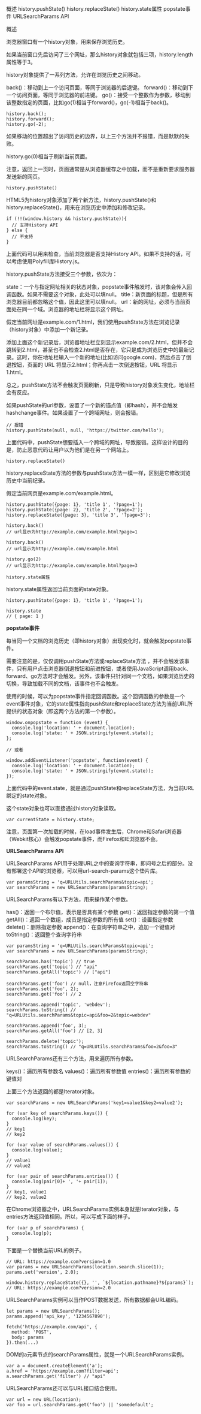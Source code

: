 概述
history.pushState()
history.replaceState()
history.state属性
popstate事件
URLSearchParams API

概述

浏览器窗口有一个history对象，用来保存浏览历史。

如果当前窗口先后访问了三个网址，那么history对象就包括三项，history.length属性等于3。

history对象提供了一系列方法，允许在浏览历史之间移动。

back()：移动到上一个访问页面，等同于浏览器的后退键。
forward()：移动到下一个访问页面，等同于浏览器的前进键。
go()：接受一个整数作为参数，移动到该整数指定的页面，比如go(1)相当于forward()，go(-1)相当于back()。

```
history.back();
history.forward();
history.go(-2);
```

如果移动的位置超出了访问历史的边界，以上三个方法并不报错，而是默默的失败。

history.go(0)相当于刷新当前页面。

注意，返回上一页时，页面通常是从浏览器缓存之中加载，而不是重新要求服务器发送新的网页。

`history.pushState()`

HTML5为history对象添加了两个新方法，history.pushState()和history.replaceState()，用来在浏览历史中添加和修改记录。

```
if (!!(window.history && history.pushState)){
  // 支持History API
} else {
  // 不支持
}
```

上面代码可以用来检查，当前浏览器是否支持History API。如果不支持的话，可以考虑使用Polyfill库History.js。

history.pushState方法接受三个参数，依次为：

state：一个与指定网址相关的状态对象，popstate事件触发时，该对象会传入回调函数。如果不需要这个对象，此处可以填null。
title：新页面的标题，但是所有浏览器目前都忽略这个值，因此这里可以填null。
url：新的网址，必须与当前页面处在同一个域。浏览器的地址栏将显示这个网址。

假定当前网址是example.com/1.html，我们使用pushState方法在浏览记录（history对象）中添加一个新记录。

添加上面这个新记录后，浏览器地址栏立刻显示example.com/2.html，但并不会跳转到2.html，甚至也不会检查2.html是否存在，它只是成为浏览历史中的最新记录。这时，你在地址栏输入一个新的地址(比如访问google.com)，然后点击了倒退按钮，页面的 URL 将显示2.html；你再点击一次倒退按钮，URL 将显示1.html。

总之，pushState方法不会触发页面刷新，只是导致history对象发生变化，地址栏会有反应。

如果pushState的url参数，设置了一个新的锚点值（即hash），并不会触发hashchange事件。如果设置了一个跨域网址，则会报错。

```
// 报错
history.pushState(null, null, 'https://twitter.com/hello');
```

上面代码中，pushState想要插入一个跨域的网址，导致报错。这样设计的目的是，防止恶意代码让用户以为他们是在另一个网站上。

`history.replaceState()`

history.replaceState方法的参数与pushState方法一模一样，区别是它修改浏览历史中当前纪录。

假定当前网页是example.com/example.html。

```
history.pushState({page: 1}, 'title 1', '?page=1');
history.pushState({page: 2}, 'title 2', '?page=2');
history.replaceState({page: 3}, 'title 3', '?page=3');

history.back()
// url显示为http://example.com/example.html?page=1

history.back()
// url显示为http://example.com/example.html

history.go(2)
// url显示为http://example.com/example.html?page=3
```

`history.state属性`

history.state属性返回当前页面的state对象。

```
history.pushState({page: 1}, 'title 1', '?page=1');

history.state
// { page: 1 }
```

**popstate事件**

每当同一个文档的浏览历史（即history对象）出现变化时，就会触发popstate事件。

需要注意的是，仅仅调用pushState方法或replaceState方法 ，并不会触发该事件，只有用户点击浏览器倒退按钮和前进按钮，或者使用JavaScript调用back、forward、go方法时才会触发。另外，该事件只针对同一个文档，如果浏览历史的切换，导致加载不同的文档，该事件也不会触发。

使用的时候，可以为popstate事件指定回调函数。这个回调函数的参数是一个event事件对象，它的state属性指向pushState和replaceState方法为当前URL所提供的状态对象（即这两个方法的第一个参数）。

```
window.onpopstate = function (event) {
  console.log('location: ' + document.location);
  console.log('state: ' + JSON.stringify(event.state));
};

// 或者

window.addEventListener('popstate', function(event) {
  console.log('location: ' + document.location);
  console.log('state: ' + JSON.stringify(event.state));
});
```

上面代码中的event.state，就是通过pushState和replaceState方法，为当前URL绑定的state对象。

这个state对象也可以直接通过history对象读取。

```
var currentState = history.state;
```

注意，页面第一次加载的时候，在load事件发生后，Chrome和Safari浏览器（Webkit核心）会触发popstate事件，而Firefox和IE浏览器不会。

**URLSearchParams API**

URLSearchParams API用于处理URL之中的查询字符串，即问号之后的部分。没有部署这个API的浏览器，可以用url-search-params这个垫片库。

```
var paramsString = 'q=URLUtils.searchParams&topic=api';
var searchParams = new URLSearchParams(paramsString);
```

URLSearchParams有以下方法，用来操作某个参数。

has()：返回一个布尔值，表示是否具有某个参数
get()：返回指定参数的第一个值
getAll()：返回一个数组，成员是指定参数的所有值
set()：设置指定参数
delete()：删除指定参数
append()：在查询字符串之中，追加一个键值对
toString()：返回整个查询字符串

```
var paramsString = 'q=URLUtils.searchParams&topic=api';
var searchParams = new URLSearchParams(paramsString);

searchParams.has('topic') // true
searchParams.get('topic') // "api"
searchParams.getAll('topic') // ["api"]

searchParams.get('foo') // null，注意Firefox返回空字符串
searchParams.set('foo', 2);
searchParams.get('foo') // 2

searchParams.append('topic', 'webdev');
searchParams.toString() // "q=URLUtils.searchParams&topic=api&foo=2&topic=webdev"

searchParams.append('foo', 3);
searchParams.getAll('foo') // [2, 3]

searchParams.delete('topic');
searchParams.toString() // "q=URLUtils.searchParams&foo=2&foo=3"
```

URLSearchParams还有三个方法，用来遍历所有参数。

keys()：遍历所有参数名
values()：遍历所有参数值
entries()：遍历所有参数的键值对

上面三个方法返回的都是Iterator对象。

```
var searchParams = new URLSearchParams('key1=value1&key2=value2');

for (var key of searchParams.keys()) {
  console.log(key);
}
// key1
// key2

for (var value of searchParams.values()) {
  console.log(value);
}
// value1
// value2

for (var pair of searchParams.entries()) {
  console.log(pair[0]+ ', '+ pair[1]);
}
// key1, value1
// key2, value2
```

在Chrome浏览器之中，URLSearchParams实例本身就是Iterator对象，与entries方法返回值相同。所以，可以写成下面的样子。

```
for (var p of searchParams) {
  console.log(p);
}
```

下面是一个替换当前URL的例子。

```
// URL: https://example.com?version=1.0
var params = new URLSearchParams(location.search.slice(1));
params.set('version', 2.0);

window.history.replaceState({}, '', `${location.pathname}?${params}`);
// URL: https://example.com?version=2.0
```

URLSearchParams实例可以当作POST数据发送，所有数据都会URL编码。

```
let params = new URLSearchParams();
params.append('api_key', '1234567890');

fetch('https://example.com/api', {
  method: 'POST',
  body: params
}).then(...)
```

DOM的a元素节点的searchParams属性，就是一个URLSearchParams实例。

```
var a = document.createElement('a');
a.href = 'https://example.com?filter=api';
a.searchParams.get('filter') // "api"
```

URLSearchParams还可以与URL接口结合使用。

```
var url = new URL(location);
var foo = url.searchParams.get('foo') || 'somedefault';
```
